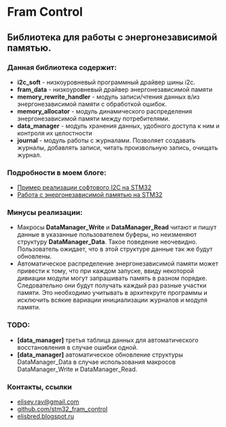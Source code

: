 # Fram Control

## Библиотека для работы с энергонезависимой памятью.

### Данная библиотека содержит:

* **i2c_soft** - низкоуровневый программный драйвер шины i2c.
* **fram_data** - низкоуровневый драйвер энергонезависимой памяти
* **memory_rewrite_handler** - модуль записи/чтения данных в/из энергонезависимой памяти с обработкой ошибок.
* **memory_allocator** - модуль динамического распределения энергонезависимой памяти между потребителями.
* **data_manager** - модуль хранения данных, удобного доступа к ним и контроля их целостности
* **journal** - модуль работы с журналами. Позволяет создавать журналы, добавлять записи, читать произвольную запись, очищать журнал.

### Подробности в моем блоге:

* [Пример реализации софтового I2C на STM32](http://elisbred.blogspot.ru/2014/04/i2c-stm32.html)
* [Работа с энергонезависимой памятью на STM32](http://elisbred.blogspot.ru/2014/04/stm32.html)

### Минусы реализации:

* Макросы **DataManager_Write** и **DataManager_Read** читают и пишут данные в указанные пользователем буферы, но неизменяют структуру **DataManager_Data**. Такое поведение неочевидно. Пользователь ожидает, что в этой структуре данные так же будут обновлены.
* Автоматическое распределение энергонезависимой памяти может привести к тому, что при каждом запуске, ввиду некоторой дивиации модули могут запрашивать память в разном порядке. Следовательно они будут получать каждый раз разные участки памяти. Это необходимо учитывать в архитекруте программы и исключить всякие вариации инициализации журналов и модуля памяти.

### TODO:

* **[data_manager]** третья таблица данных для автоматического восстановления в случае ошибки одной.
* **[data_manager]** автоматическое обновление структуры DataManager_Data в случае использования макросов DataManager_Write и DataManager_Read.

### Контакты, ссылки

* elisey.rav@gmail.com
* [github.com/stm32_fram_control](https://github.com/medik88/stm32_fram_control)
* [elisbred.blogspot.ru](http://elisbred.blogspot.ru/)
